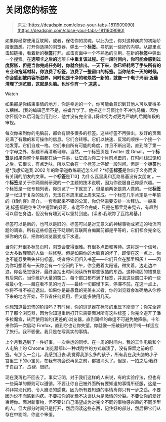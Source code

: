 # 关闭您的标签

> 原文:[https://deadspin.com/close-your-tabs-1811909090](https://deadspin.com/close-your-tabs-1811909090)

如果你经常使用互联网，或者，保佑你的灵魂，以此为生，你对这种疾病的初始阶段很熟悉。打开你选择的浏览器，弹出一个**标签**。导航到一些好的内容。从那里点击超链接，看着新的**标签**打开。点击页面中一个不熟悉的引用，在新的**标签**中弹出一个搜索。在**选项卡之后的**选项卡**中重复该过程。在一段时间内，你可能会感到过度膨胀，但是当你完成任务时，你就会排出。一天下来，你已经耗尽了手头所有的专业和拖延材料，你浪费了标签，浪费了一整窗口的标签。当你结束一天的时候，你会感到被内容所滋养，同时也是干净的和焕然一新的，就像一个电子玛丽·近藤清理了浏览器，这就是头脑。也许你有一个 [凉茶](http://adequateman.deadspin.com/have-a-nice-hot-cup-of-herbal-tea-1809858512) 。**

Watch

如果那是你结束事情的地方，你是幸运的一个，你可能会意识到其他人可以变得多么糟糕。(我的编辑巴里不是，被嫌弃学了。他把这个习惯比作不冲洗马桶，因为你怀疑你以后可能会用到它，他并没有完全错。)将此视为对更为严峻的后期阶段的审视。

每次你来到你的电脑前，都会有很多很多的标签。这些标签不再弹出，友好的页面充满了有趣的和可操作的信息。它们会转移。它们以快速、反常的顺序一个接一个地发芽。它们自成一格。它们来自所有可能的角度，并且不断出现，直到除了第一个字母之外，标题不再清晰可辨。当然，一个标签页是 Twitter 或 Gmail。一个**标签**是如果你整个星期都在读一件事，让它成为你三个月前点击的，在时间线过饱和之后。它很长，有点乏味，所以它会在一个标签上停留一段时间。但是一个**标签**也是*我想知道我 2002 年的跆拳道教练最近怎么样？*标签**标签**是你出于义务而没有关闭的朋友的文章。一个**标签**是T13】为什么瓦里奥和瓦路易基没有女朋友 。一个**标签**是关于你两周前研究的一个主题的技术说明，因为你说服自己你感兴趣。一个标签是一张专辑列表，你浏览了一下就忘了，但是前两张是男人做的。一张**标签**是一张过于复杂的处方，无法在本周末或上周末完成。一个标签几乎肯定是十年前的《纽约客》简介。一套看起来不错的公寓，你仍然需要安排一次拜访。一般来说,标签都是你生活中短暂的好奇，永远不会完成，只是在那里晃来晃去，有趣到可以留在身边，但没有有趣到可以坚持到底。(读者:我跟踪了瓦路易基。)

标签可以是新的，也可以是旧的。标签可以是对无意义的神秘事物或紧迫的物流问题的调查。所有这些标签在不眨眼的互联网白痴面前都是平等的，它们都会完全吃掉你的内存，把你的浏览器变成下水道。

当你打开很多标签页时，浏览会变得很难。有很多点击和等待。这将是一个信号，让大多数理智的人做一些修整。但是如果你的大脑真的坏了，即使在这一点上，你也不能忍受丢失任何标签，或者将它们归入书签——它们只会在那里积灰！——因为你幻想着有一天你会有一个空闲的下午，你会戴着太阳镜，微笑着，边走边冲浪，你会感觉很好，最终会抽出时间阅读所有那些很酷的东西。这种顽固的错觉是有后果的。当你维护大量的窗口，每个窗口都布满了标签，并且这些窗口中的一些被最小化——藏在看不见的地方——最终一切都慢下来，停滞不前。在这一点上，你将不得不被迫退出。如果你是最愚蠢的完美主义者，你的浏览器会准确地从你停下来的地方开始，不节省任何费用，但又能多使用几天。

你想知道最恐怖的阶段吗？有时候，你的浏览器在标签的重压下崩溃了；你完全避开了那个浏览器，因为你知道重新打开它需要面对所有这些标签；你完全避开了潘多拉魔盒，转而使用新的(更差的)浏览器，直到同样的命运不可避免地降临。十年来你第一次启动 Firefox，直到它也让你失望。你就像一把破旧的扶手椅一样适应了旅行。我不骄傲。我只是在写真实的事情。

上个月我遇到了一件好事，一次幸运的同步。在一周的时间内，我的工作电脑和个人电脑上的 Chrome 浏览器都以一种戏剧性的方式崩溃了，没有保留之前的标签。有那么一会儿，我感到沮丧:我觉得我那么多的孩子，所有我在我头脑的小子宫里生下的小宝贝，在我有机会说再见之前，都被消灭了。但是，一拍之后:我终于自由了。*白板*。很好。

现在我再也不回去了。事实证明，对于我们这样的人来说，有的实验疗法，但也有一些简单的原则可以遵循。不要让你自己被外面所有要知道的事情所征服，这是一种非常现代的、令人崩溃的感觉，因为所有要知道的事情离你只有一步之遥。不要因为说不而感到内疚。不要把你的犹豫不决误认为是激情的分裂。不要让你的爱好束缚你。面对新事物，但不要让自己渴望成为对完全不同的事物感兴趣的不同类型的人。但大部分时间只是打开，然后阅读这些东西，记住好的部分，然后把它们从存在中剔除，你这个笨蛋。